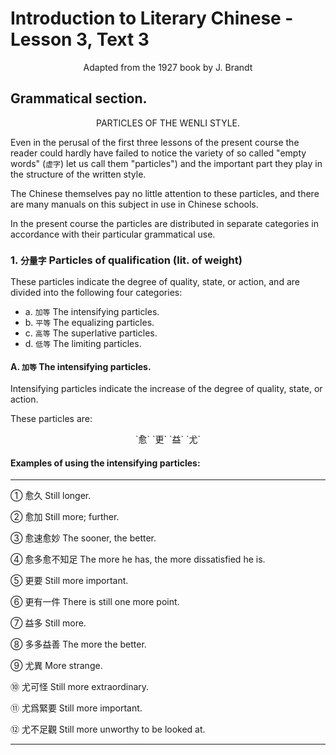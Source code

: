 # Introduction to Literary Chinese - Lesson 3, Text 3

<center>Adapted from the 1927 book by J. Brandt</center>

## Grammatical section.

<center>PARTICLES OF THE WENLI STYLE.</center>

Even in the perusal of the first three lessons of the present course the reader could hardly have failed to notice the variety of so called "empty words" (`虚字`) let us call them "particles") and the important part they play in the structure of the written style.

The Chinese themselves pay no little attention to these particles, and there are many manuals on this subject in use in Chinese schools.

In the present course the particles are distributed in separate categories in accordance with their particular grammatical use.

### 1. `分量字` Particles of qualification (lit. of weight)

These particles indicate the degree of quality, state, or action, and are divided into the following four categories:

- a. `加等` The intensifying particles.
- b. `平等` The equalizing particles.
- c. `高等` The superlative particles.
- d. `低等` The limiting particles.

#### A. `加等` The intensifying particles.

Intensifying particles indicate the increase of the degree of quality, state, or action.

These particles are:

<center>`愈` `更` `益` `尤`</center>

#### Examples of using the intensifying particles:

---

① 愈久
Still longer.

② 愈加
Still more; further.

③ 愈速愈妙
The sooner, the better.

④ 愈多愈不知足
The more he has, the more dissatisfied he is.

⑤ 更要
Still more important.

⑥ 更有一件
There is still one more point.

⑦ 益多
Still more.

⑧ 多多益善
The more the better.

⑨ 尤異
More strange.

⑩ 尤可怪
Still more extraordinary.

⑪ 尤爲緊要
Still more important.

⑫ 尤不足觀
Still more unworthy to be looked at.

---
